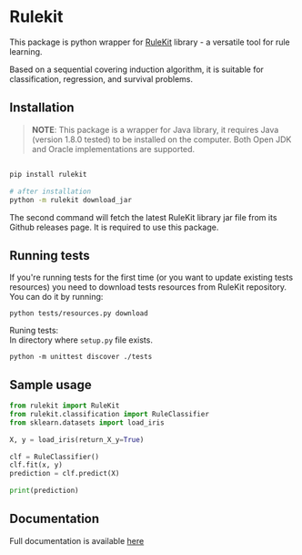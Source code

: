 # Rulekit
 
This package is python wrapper for [RuleKit](https://github.com/adaa-polsl/RuleKit) library - a versatile tool for rule learning. 
 
Based on a sequential covering induction algorithm, it is suitable for classification, regression, and survival problems.
 
## Installation
 
> **NOTE**: 
This package is a wrapper for Java library, it requires Java (version 1.8.0 tested) to be installed on the computer. Both Open JDK and Oracle implementations are supported.
## 
 
```bash
pip install rulekit
 
# after installation
python -m rulekit download_jar
```
 
The second command will fetch the latest RuleKit library jar file from its Github releases page. It is required to use this package.
 
## Running tests
 
If you're running tests for the first time (or you want to update existing tests resources) you need to download tests resources from RuleKit repository. You can do it by running:
```
python tests/resources.py download
```
Runing tests:    
In directory where `setup.py` file exists.
```
python -m unittest discover ./tests
```
 
## Sample usage
 
```python
from rulekit import RuleKit
from rulekit.classification import RuleClassifier
from sklearn.datasets import load_iris
 
X, y = load_iris(return_X_y=True)
 
clf = RuleClassifier()
clf.fit(x, y)
prediction = clf.predict(X)
 
print(prediction)
```
 
## Documentation
 
Full documentation is available [here](https://adaa-polsl.github.io/RuleKit-python/)

